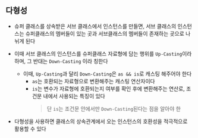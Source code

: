  ## 다형성

* 슈퍼 클래스를 상속받은 서브 클래스에서 인스턴스를 만들면, 서브 클래스의 인스턴스는 슈퍼클래스의 멤버들이 있는 곳과 서브클래스의 멤버들이 존재하는 곳으로 나뉘게 된다
* 이때 서브 클래스의 인스턴스를 슈퍼클래스 자료형에 담는 행위를 ```Up-Casting```이라 하며, 그 반대는 ```Down-Casting``` 이라 칭한다
  * 이때, ```Up-Casting```과 달리 ```Down-Casting```은 ```as && is```로 캐스팅 해주어야 한다
    * ```as```는 호환되는 자료형으로 변환해주는 캐스팅 연산자이다
    * ```is```는 변수가 자료형에 호환되는지 여부를 확인 후에 변환해주는 연산로, 조건문 내에서 사용되는 특징이 있다
        > 단 ```is```는 조건문 안에서만 ```Down-Casting```된다는 점을 알아야 한

* 다형성을 사용하면 클래스의 상속관계에서 오는 인스턴스의 호환성을 적극적으로 활용할 수 있다